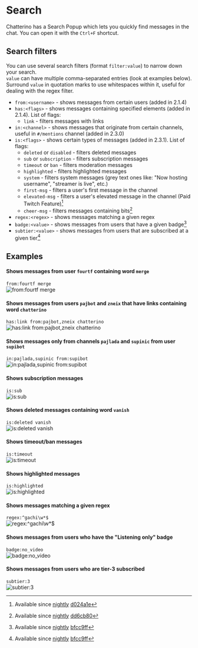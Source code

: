 # Search

Chatterino has a Search Popup which lets you quickly find messages in the chat. You can open it with the `Ctrl+F` shortcut.

## Search filters

You can use several search filters (format `filter:value`) to narrow down your search.  
`value` can have multiple comma-separated entries (look at examples below).  
Surround `value` in quotation marks to use whitespaces within it, useful for dealing with the regex filter.

- `from:<username>` - shows messages from certain users (added in 2.1.4)
- `has:<flags>` - shows messages containing specified elements (added in 2.1.4). List of flags:
    - `link` - filters messages with links
- `in:<channel>` - shows messages that originate from certain channels, useful in `#/mentions` channel (added in 2.3.0)
- `is:<flags>` - shows certain types of messages (added in 2.3.1). List of flags:
    - `deleted` or `disabled` - filters deleted messages
    - `sub` or `subscription` - filters subscription messages
    - `timeout` or `ban` - filters moderation messages
    - `highlighted` - filters highlighted messages
    - `system` - filters system messages (grey text ones like: "Now hosting username", "streamer is live", etc.)
    - `first-msg` - filters a user's first message in the channel
    - `elevated-msg` - filters a user's elevated message in the channel (Paid Twitch Feature)[^1]
    - `cheer-msg` - filters messages containing bits[^3]
- `regex:<regex>` - shows messages matching a given regex
- `badge:<value>` - shows messages from users that have a given badge[^2]
- `subtier:<value>` - shows messages from users that are subscribed at a given tier[^2]

## Examples

#### Shows messages from user `fourtf` containing word `merge`  
`from:fourtf merge`  
![from:fourtf merge](images/search/example1.png)

#### Shows messages from users `pajbot` and `zneix` that have links containing word `chatterino`  
`has:link from:pajbot,zneix chatterino`  
![has:link from:pajbot,zneix chatterino](images/search/example2.png)

#### Shows messages only from channels `pajlada` and `supinic` from user `supibot`  
`in:pajlada,supinic from:supibot`  
![`in:pajlada,supinic from:supibot`](images/search/example3.png)

#### Shows subscription messages  
`is:sub`  
![`is:sub`](images/search/example4.png)

#### Shows deleted messages containing word `vanish`  
`is:deleted vanish`  
![`is:deleted vanish`](images/search/example5.png)

#### Shows timeout/ban messages  
`is:timeout`  
![`is:timeout`](images/search/example6.png)

#### Shows highlighted messages  
`is:highlighted`  
![`is:highlighted`](images/search/example7.png)

#### Shows messages matching a given regex
`regex:^gachi\w*$`  
![`regex:^gachi\w*$`](images/search/example8.png)

#### Shows messages from users who have the "Listening only" badge
`badge:no_video`  
![`badge:no_video`](images/search/example-badge-no_video.png)

#### Shows messages from users who are tier-3 subscribed
`subtier:3`  
![`subtier:3`](images/search/example-subtier-3.png)

[^1]: Available since [nightly][nightly] [d024a1e](https://github.com/Chatterino/chatterino2/commit/d024a1ef7e1b7ed866a5662d562233453cf220b6)
[^2]: Available since [nightly][nightly] [bfcc9ff](https://github.com/Chatterino/chatterino2/commit/bfcc9ff7a4f042f02b1780b9f506831c0ac2b284)
[^3]: Available since [nightly][nightly] [dd6cb80](https://github.com/Chatterino/chatterino2/commit/dd6cb80)

[nightly]: ../Help/#what-is-nightly-and-how-to-use-install-it
